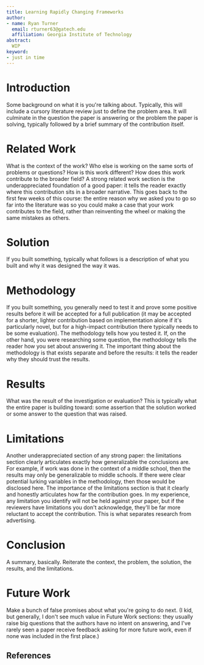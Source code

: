 ```yaml
---
title: Learning Rapidly Changing Frameworks
author:
- name: Ryan Turner
  email: rturner63@gatech.edu
  affiliation: Georgia Institute of Technology
abstract:
  WIP
keyword: 
- just in time
---
```


# Introduction

 Some background on what it is you're talking about. Typically, this will include a cursory literature review just to define the problem area. It will culminate in the question the paper is answering or the problem the paper is solving, typically followed by a brief summary of the contribution itself.

# Related Work

What is the context of the work? Who else is working on the same sorts of problems or questions? How is this work different? How does this work contribute to the broader field? A strong related work section is the underappreciated foundation of a good paper: it tells the reader exactly where this contribution sits in a broader narrative. This goes back to the first few weeks of this course: the entire reason why we asked you to go so far into the literature was so you could make a case that your work contributes to the field, rather than reinventing the wheel or making the same mistakes as others.

# Solution

If you built something, typically what follows is a description of what you built and why it was designed the way it was.

# Methodology

If you built something, you generally need to test it and prove some positive results before it will be accepted for a full publication (it may be accepted for a shorter, lighter contribution based on implementation alone if it's particularly novel, but for a high-impact contribution there typically needs to be some evaluation). The methodology tells how you tested it. If, on the other hand, you were researching some question, the methodology tells the reader how you set about answering it. The important thing about the methodology is that exists separate and before the results: it tells the reader why they should trust the results.

# Results

What was the result of the investigation or evaluation? This is typically what the entire paper is building toward: some assertion that the solution worked or some answer to the question that was raised.

# Limitations

Another underappreciated section of any strong paper: the limitations section clearly articulates exactly how generalizable the conclusions are. For example, if work was done in the context of a middle school, then the results may only be generalizable to middle schools. If there were clear potential lurking variables in the methodology, then those would be disclosed here. The importance of the limitations section is that it clearly and honestly articulates how far the contribution goes. In my experience, any limitation you identify will not be held against your paper, but if the reviewers have limitations you don't acknowledge, they'll be far more reluctant to accept the contribution. This is what separates research from advertising.

# Conclusion

A summary, basically. Reiterate the context, the problem, the solution, the results, and the limitations.

# Future Work

Make a bunch of false promises about what you're going to do next. (I kid, but generally, I don't see much value in Future Work sections: they usually raise big questions that the authors have no intent on answering, and I've rarely seen a paper receive feedback asking for more future work, even if none was included in the first place.)

## References